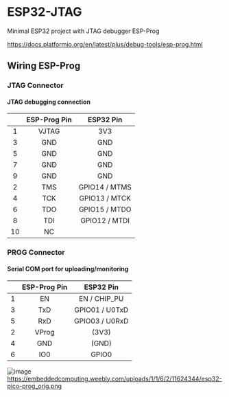 # ESP32-JTAG
Minimal ESP32 project with JTAG debugger ESP-Prog

https://docs.platformio.org/en/latest/plus/debug-tools/esp-prog.html

## Wiring ESP-Prog

### JTAG Connector
#### JTAG debugging connection

|| ESP-Prog Pin | ESP32 Pin     |
|:-: |    :-:   |    :-:        |
| 1  | VJTAG    | 3V3           |
| 3  | GND      | GND           |
| 5  | GND      | GND           |
| 7  | GND      | GND           |
| 9  | GND      | GND           |
| 2  | TMS      | GPIO14 / MTMS |
| 4  | TCK      | GPIO13 / MTCK |
| 6  | TDO      | GPIO15 / MTDO |
| 8  | TDI      | GPIO12 / MTDI |
| 10 | NC       |               |



### PROG Connector
#### Serial COM port for uploading/monitoring

|| ESP-Prog Pin | ESP32 Pin      |
| :-: |    :-:  |    :-:         |
| 1   | EN      | EN / CHIP_PU   |
| 3   | TxD     | GPIO01 / U0TxD |
| 5   | RxD     | GPIO03 / U0RxD |
| 2   | VProg   | (3V3)          |
| 4   | GND     | (GND)          |
| 6   | IO0     | GPIO0          |


![image](https://embeddedcomputing.weebly.com/uploads/1/1/6/2/11624344/esp32-pico-prog_orig.png)
https://embeddedcomputing.weebly.com/uploads/1/1/6/2/11624344/esp32-pico-prog_orig.png


